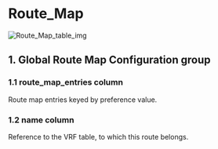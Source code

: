 # Route_Map

![Route_Map_table_img](http://www.plantuml.com/plantuml/img/SoWkIImgAStDuIf8JCvEJ4zLK0hApozH24bCoaajLbAevb80WkISnE9YXQ3yqfBKUD_40WKR6mMD49sSpFICalIYrDGyJGKxEwvQBeVKl1IWKG00)

## 1. Global Route Map Configuration group

### 1.1 route_map_entries column

Route map entries keyed by preference value.

### 1.2 name column

Reference to the VRF table, to which this route belongs.

